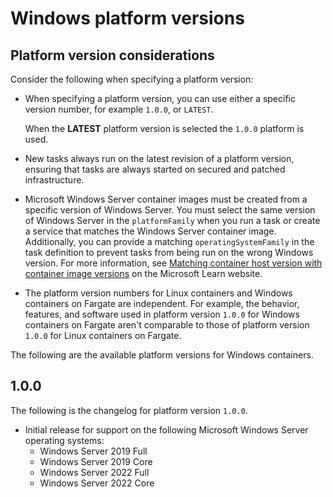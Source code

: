 # Windows platform versions<a name="platform-windows-fargate"></a>

## Platform version considerations<a name="platform-windows-version-considerations"></a>

Consider the following when specifying a platform version:
+ When specifying a platform version, you can use either a specific version number, for example `1.0.0`, or `LATEST`\.

  When the **LATEST** platform version is selected the `1.0.0` platform is used\.
+ New tasks always run on the latest revision of a platform version, ensuring that tasks are always started on secured and patched infrastructure\.
+ Microsoft Windows Server container images must be created from a specific version of Windows Server\. You must select the same version of Windows Server in the `platformFamily` when you run a task or create a service that matches the Windows Server container image\. Additionally, you can provide a matching `operatingSystemFamily` in the task definition to prevent tasks from being run on the wrong Windows version\. For more information, see [Matching container host version with container image versions](https://learn.microsoft.com/en-us/virtualization/windowscontainers/deploy-containers/version-compatibility#matching-container-host-version-with-container-image-versions) on the Microsoft Learn website\.
+ The platform version numbers for Linux containers and Windows containers on Fargate are independent\. For example, the behavior, features, and software used in platform version `1.0.0` for Windows containers on Fargate aren't comparable to those of platform version `1.0.0` for Linux containers on Fargate\.

The following are the available platform versions for Windows containers\.

## 1\.0\.0<a name="platform-version-w1-0"></a>

The following is the changelog for platform version `1.0.0`\.
+ Initial release for support on the following Microsoft Windows Server operating systems:
  + Windows Server 2019 Full
  + Windows Server 2019 Core
  + Windows Server 2022 Full
  + Windows Server 2022 Core